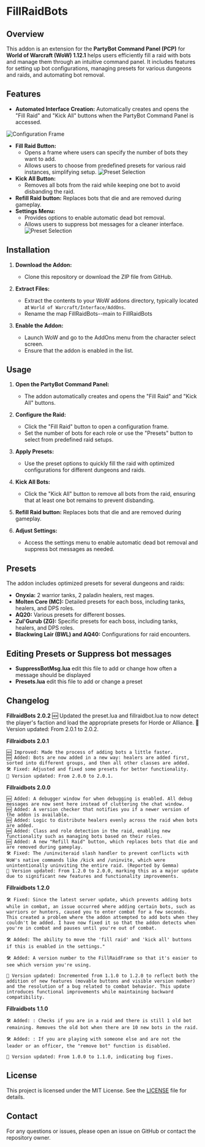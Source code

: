 # FillRaidBots

## Overview

This addon is an extension for the **PartyBot Command Panel (PCP)** for **World of Warcraft (WoW) 1.12.1** helps users efficiently fill a raid with bots and manage them through an intuitive command panel. It includes features for setting up bot configurations, managing presets for various dungeons and raids, and automating bot removal.

## Features

- **Automated Interface Creation:**
   Automatically creates and opens the "Fill Raid" and "Kick All" buttons when the PartyBot Command Panel is accessed.
  
![Configuration Frame](ScreenShots/fillraidbots.png)

- **Fill Raid Button:**
  - Opens a frame where users can specify the number of bots they want to add.
  - Allows users to choose from predefined presets for various raid instances, simplifying setup.
![Preset Selection](ScreenShots/fillraidbots3.png)
- **Kick All Button:**
  - Removes all bots from the raid while keeping one bot to avoid disbanding the raid.
- **Refill Raid button:**
Replaces bots that die and are removed during gameplay.
- **Settings Menu:**
  - Provides options to enable automatic dead bot removal.
  - Allows users to suppress bot messages for a cleaner interface.
![Preset Selection](ScreenShots/fillraidbots4.png)
## Installation

1. **Download the Addon:** 
   - Clone this repository or download the ZIP file from GitHub.

2. **Extract Files:**
   - Extract the contents to your WoW addons directory, typically located at `World of Warcraft/Interface/AddOns`.
   - Rename the map FillRaidBots--main to FillRaidBots

3. **Enable the Addon:**
   - Launch WoW and go to the AddOns menu from the character select screen.
   - Ensure that the addon is enabled in the list.

## Usage

1. **Open the PartyBot Command Panel:**
   - The addon automatically creates and opens the "Fill Raid" and "Kick All" buttons.

2. **Configure the Raid:**
   - Click the "Fill Raid" button to open a configuration frame.
   - Set the number of bots for each role or use the "Presets" button to select from predefined raid setups.

3. **Apply Presets:**
   - Use the preset options to quickly fill the raid with optimized configurations for different dungeons and raids.

4. **Kick All Bots:**
   - Click the "Kick All" button to remove all bots from the raid, ensuring that at least one bot remains to prevent disbanding.

5. **Refill Raid button:**
Replaces bots that die and are removed during gameplay.

6. **Adjust Settings:**
   - Access the settings menu to enable automatic dead bot removal and suppress bot messages as needed.

## Presets

The addon includes optimized presets for several dungeons and raids:

- **Onyxia:** 2 warrior tanks, 2 paladin healers, rest mages.
- **Molten Core (MC):** Detailed presets for each boss, including tanks, healers, and DPS roles.
- **AQ20:** Various presets for different bosses.
- **Zul'Gurub (ZG):** Specific presets for each boss, including tanks, healers, and DPS roles.
- **Blackwing Lair (BWL) and AQ40:** Configurations for raid encounters.

## Editing Presets or Suppress bot messages
- **SuppressBotMsg.lua** edit this file to add or change how often a message should be displayed
- **Presets.lua** edit this file to add or change a preset

## Changelog
**FillraidBots 2.0.2**
    🆕 Updated the preset.lua and fillraidbot.lua to now detect the player's faction and load the appropriate presets for Horde or Alliance.
    🔄 Version updated: From 2.0.1 to 2.0.2.

**Fillraidbots 2.0.1**

    🆕 Improved: Made the process of adding bots a little faster.
    🆕 Added: Bots are now added in a new way: healers are added first, sorted into different groups, and then all other classes are added.
    🛠 Fixed: Adjusted and fixed some presets for better functionality.
    🔄 Version updated: From 2.0.0 to 2.0.1.



**Fillraidbots 2.0.0**

    🆕 Added: A debugger window for when debugging is enabled. All debug messages are now sent here instead of cluttering the chat window.
    🆕 Added: A version checker that notifies you if a newer version of the addon is available.
    🆕 Added: Logic to distribute healers evenly across the raid when bots are added.
    🆕 Added: Class and role detection in the raid, enabling new functionality such as managing bots based on their roles.
    🆕 Added: A new "Refill Raid" button, which replaces bots that die and are removed during gameplay.
    🛠 Fixed: The /uninviteraid slash handler to prevent conflicts with WoW's native commands like /kick and /uninvite, which were unintentionally uninviting the entire raid. (Reported by Gemma)
    🔄 Version updated: From 1.2.0 to 2.0.0, marking this as a major update due to significant new features and functionality improvements.

**Fillraidbots 1.2.0**

    🛠 Fixed: Since the latest server update, which prevents adding bots while in combat, an issue occurred where adding certain bots, such as warriors or hunters, caused you to enter combat for a few seconds. This created a problem where the addon attempted to add bots when they couldn't be added. I have now fixed it so that the addon detects when you're in combat and pauses until you're out of combat.

    🛠 Added: The ability to move the 'fill raid' and 'kick all' buttons if this is enabled in the settings."

    🛠 Added: A version number to the FillRaidFrame so that it's easier to see which version you're using.

    🔄 Version updated: Incremented from 1.1.0 to 1.2.0 to reflect both the addition of new features (movable buttons and visible version number) and the resolution of a bug related to combat behavior. This update introduces functional improvements while maintaining backward compatibility.

**Fillraidbots 1.1.0**

    🛠 Added: : Checks if you are in a raid and there is still 1 old bot remaining. Removes the old bot when there are 10 new bots in the raid.

    🛠 Added: : If you are playing with someone else and are not the leader or an officer, the "remove bot" function is disabled.

    🔄 Version updated: From 1.0.0 to 1.1.0, indicating bug fixes.
## License

This project is licensed under the MIT License. See the [LICENSE](LICENSE) file for details.

## Contact

For any questions or issues, please open an issue on GitHub or contact the repository owner.
